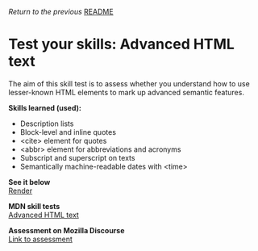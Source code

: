 <span><i>Return to the previous</i> <a href="https://github.com/alexandre-j-dev/MDN-Mozilla-Developer-Network/tree/HTML/Test%20your%20skills_%20Advanced%20HTML%20text"> README</a></span>

<h1>Test your skills: Advanced HTML text</h1>

<p> The aim of this skill test is to assess whether you understand how to use lesser-known HTML elements to mark up advanced semantic features. </p> 

<strong>Skills learned (used):</strong>
<ul>  
<li>Description lists</li>
<li>Block-level and inline quotes</li>
<li>&lt;cite&gt; element for quotes</li>
<li>&lt;abbr&gt; element for abbreviations and acronyms</li>  
<li>Subscript and superscript on texts</li>
<li>Semantically machine-readable dates with &lt;time&gt;</li>
</ul>

<strong>See it below</strong><br>
<a href="https://htmlpreview.github.io/?https://github.com/alexandre-j-dev/MDN-Mozilla-Developer-Network/blob/HTML/Test%20your%20skills_%20Advanced%20HTML%20text/index.html"> Render </a><br>

<strong>MDN skill tests</strong><br>
<a href="https://developer.mozilla.org/en-US/docs/Learn/HTML/Introduction_to_HTML/Test_your_skills:_Advanced_HTML_text"> Advanced HTML text </a>

<strong>Assessment on Mozilla Discourse</strong><br>
<a href="https://discourse.mozilla.org/t/assessment-wanted-for-html-advanced-text-skill-test-1/106611">Link to assessment </a>
